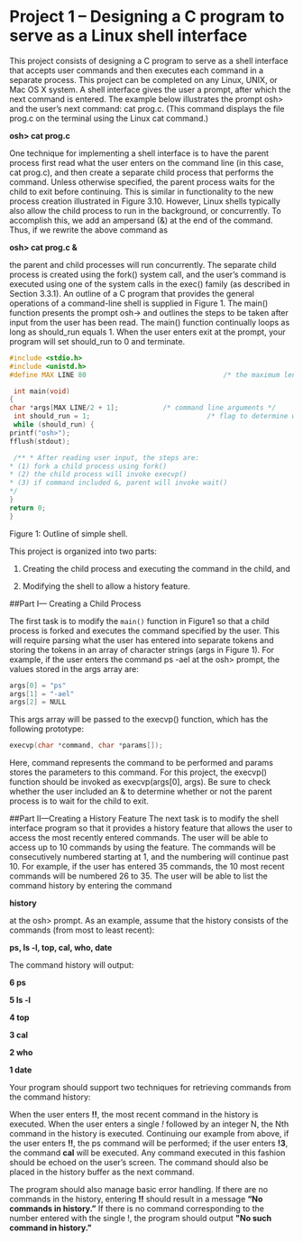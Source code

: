 # Project 1 – Designing a C program to serve as a Linux shell interface

This project consists of designing a C program to serve as a shell interface that accepts user commands and then executes each command in a separate process. This project can be completed on any Linux, UNIX, or Mac OS X system. A shell interface gives the user a prompt, after which the next command is entered. The example below illustrates the prompt osh> and the user’s next command: cat prog.c. (This command displays the file prog.c on the terminal using the Linux cat command.)

**osh> cat prog.c**

One technique for implementing a shell interface is to have the parent process first read what the user enters on the command line (in this case, cat prog.c), and then create a separate child process that performs the command. Unless otherwise specified, the parent process waits for the child to exit before continuing. This is similar in functionality to the new process creation illustrated in Figure 3.10. However, Linux shells typically also allow the child process to run in the background, or concurrently. To accomplish this, we add an ampersand (&) at the end of the command. Thus, if we rewrite the above command as

**osh> cat prog.c &**

the parent and child processes will run concurrently.
The separate child process is created using the fork() system call, and the user’s command is executed using one of the system calls in the exec() family (as described in Section 3.3.1).
An outline of a C program that provides the general operations of a command-line shell is supplied in Figure 1. The main() function presents the prompt osh-> and outlines the steps to be taken after input from the user has been read. The main() function continually loops as long as should_run equals 1. When the user enters exit at the prompt, your program will set should_run to 0 and terminate.
```c
#include <stdio.h>
#include <unistd.h>
#define MAX LINE 80                                  /* the maximum length command */

 int main(void)
{
char *args[MAX LINE/2 + 1];           /* command line arguments */
 int should_run = 1;                             /* flag to determine when to exit program */
 while (should_run) {
printf("osh>");
fflush(stdout);

 /** * After reading user input, the steps are:
* (1) fork a child process using fork()
* (2) the child process will invoke execvp()
* (3) if command included &, parent will invoke wait()
*/
}
return 0;
}
```
Figure 1: Outline of simple shell.

 

This project is organized into two parts: 
1. Creating the child process and executing the command in the child, and 

2. Modifying the shell to allow a history feature.

##Part I— Creating a Child Process

The first task is to modify the ```main()``` function in Figure1 so that a child process is forked and executes the command specified by the user. This will require parsing what the user has entered into separate tokens and storing the tokens in an array of character strings (args in Figure 1). For example, if the user enters the command ps -ael at the osh> prompt, the values stored in the args array are:
```c
args[0] = "ps"
args[1] = "-ael"
args[2] = NULL
```
This args array will be passed to the execvp() function, which has the following prototype:
```c
execvp(char *command, char *params[]);
```
Here, command represents the command to be performed and params stores the parameters to this command. For this project, the execvp() function should be invoked as execvp(args[0], args). Be sure to check whether the user included an & to determine whether or not the parent process is to wait for the child to exit.

##Part II—Creating a History Feature
The next task is to modify the shell interface program so that it provides a history feature that allows the user to access the most recently entered commands. The user will be able to access up to 10 commands by using the feature. The commands will be consecutively numbered starting at 1, and the numbering will continue past 10. For example, if the user has entered 35 commands, the 10 most recent commands will be numbered 26 to 35.
The user will be able to list the command history by entering the command

**history**

at the osh> prompt. As an example, assume that the history consists of the commands (from most to least recent):

**ps, ls -l, top, cal, who, date**

The command history will output:

**6 ps**

**5 ls -l**

**4 top**

**3 cal**

**2 who**

**1 date**

Your program should support two techniques for retrieving commands from the command history:

When the user enters **!!**, the most recent command in the history is executed.
When the user enters a single *!* followed by an integer N, the Nth command in the history is executed.
Continuing our example from above, if the user enters **!!**, the ps command will be performed; if the user enters **!3**, the command **cal** will be executed. Any command executed in this fashion should be echoed on the user’s screen. The command should also be placed in the history buffer as the next command.

The program should also manage basic error handling. If there are no commands in the history, entering **!!** should result in a message **“No commands in history.”** If there is no command corresponding to the number entered with the single !, the program should output **"No such command in history."**
